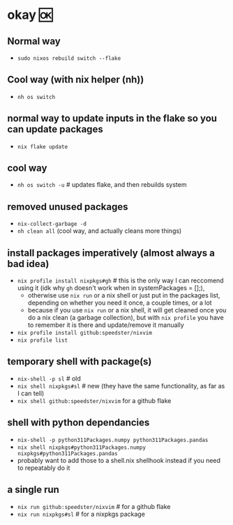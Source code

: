 # okay 🆗

## Normal way
- `sudo nixos rebuild switch --flake`

## Cool way (with nix helper (nh))
- `nh os switch`

## normal way to update inputs in the flake so you can update packages
- `nix flake update`

## cool way
- `nh os switch -u`  # updates flake, and then rebuilds system

## removed unused packages
- `nix-collect-garbage -d`
- `nh clean all` (cool way, and actually cleans more things)

## install packages imperatively (almost always a bad idea)
- `nix profile install nixpkgs#gh` # this is the only way I can reccomend using it (idk why `gh` doesn't work when in systemPackages = [];), 
    - otherwise use `nix run` or a nix shell or just put in the packages list, depending on whether you need it once, a couple times, or a lot
    - because if you use `nix run` or a nix shell, it will get cleaned once you do a nix clean (a garbage collection), but with `nix profile` you have to remember it is there and update/remove it manually
- `nix profile install github:speedster/nixvim`
- `nix profile list`

## temporary shell with package(s) 
- `nix-shell -p sl` # old
- `nix shell nixpkgs#sl` # new (they have the same functionality, as far as I can tell)
- `nix shell github:speedster/nixvim` for a github flake

## shell with python dependancies
- `nix-shell -p python311Packages.numpy python311Packages.pandas` 
- `nix shell nixpkgs#python311Packages.numpy nixpkgs#python311Packages.pandas`
- probably want to add those to a shell.nix shellhook instead if you need to repeatably do it

## a single run
- `nix run github:speedster/nixvim` # for a github flake
- `nix run nixpkgs#sl` # for a nixpkgs package
